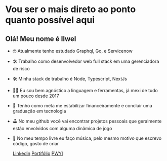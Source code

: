 # Vou ser o mais direto ao ponto quanto possível aqui
## Olá! Meu nome é Ilwel
- 🤓 Atualmente tenho estudado Graphql, Go, e Servicenow
- 🛠️ Trabalho como desenvolvedor web full stack em uma gerenciadora de risco
- 🛠️ Minha stack de trabalho é Node, Typescript, NextJs
- 🧙‍♂️ Eu sou bem agnóstico a linguagem e ferramentas, já mexi de tudo um pouco desde 2017
- 🚩 Tenho como meta me estabilizar financeiramente e concluir uma graduação em tecnologia
- 🕹️ No meu github você vai encontrar projetos pessoais que geralmente estão envolvidos com alguma dinâmica de jogo
- 🎹 No meu tempo livre eu faço música, pelo mesmo motivo que escrevo código, gosto de criar

   [Linkedin](https://www.linkedin.com/in/ilwel/) [Portifólio](https://ilwel-portfolio.vercel.app/) [PWYI](https://playing-with-your-heritage.vercel.app/)
